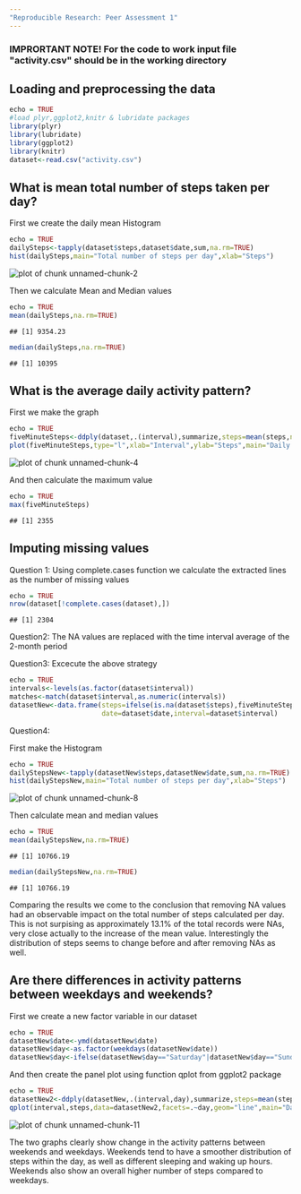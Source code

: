 ```yaml
---
"Reproducible Research: Peer Assessment 1"
---
```


### IMPRORTANT NOTE! For the code to work input file "activity.csv" should be in the working directory

## Loading and preprocessing the data

```r
echo = TRUE
#load plyr,ggplot2,knitr & lubridate packages
library(plyr)
library(lubridate)
library(ggplot2)
library(knitr)
dataset<-read.csv("activity.csv")
```


## What is mean total number of steps taken per day?

First we create the daily mean Histogram


```r
echo = TRUE
dailySteps<-tapply(dataset$steps,dataset$date,sum,na.rm=TRUE)
hist(dailySteps,main="Total number of steps per day",xlab="Steps")
```

![plot of chunk unnamed-chunk-2](figure/unnamed-chunk-2-1.png) 

Then we calculate Mean and Median values


```r
echo = TRUE
mean(dailySteps,na.rm=TRUE)
```

```
## [1] 9354.23
```

```r
median(dailySteps,na.rm=TRUE)
```

```
## [1] 10395
```
## What is the average daily activity pattern?

First we make the graph 


```r
echo = TRUE
fiveMinuteSteps<-ddply(dataset,.(interval),summarize,steps=mean(steps,na.rm=TRUE))
plot(fiveMinuteSteps,type="l",xlab="Interval",ylab="Steps",main="Daily Activity Pattern")
```

![plot of chunk unnamed-chunk-4](figure/unnamed-chunk-4-1.png) 

And then calculate the maximum value


```r
echo = TRUE
max(fiveMinuteSteps)
```

```
## [1] 2355
```

## Imputing missing values

Question 1: Using complete.cases function we calculate the extracted lines as the number of missing values


```r
echo = TRUE
nrow(dataset[!complete.cases(dataset),])
```

```
## [1] 2304
```

Question2: The NA values are replaced with the time interval average of the 2-month period

Question3: Excecute the above strategy


```r
echo = TRUE
intervals<-levels(as.factor(dataset$interval))
matches<-match(dataset$interval,as.numeric(intervals))
datasetNew<-data.frame(steps=ifelse(is.na(dataset$steps),fiveMinuteSteps$steps[matches],dataset$steps),
                       date=dataset$date,interval=dataset$interval)
```

Question4: 

First make the Histogram


```r
echo = TRUE
dailyStepsNew<-tapply(datasetNew$steps,datasetNew$date,sum,na.rm=TRUE)
hist(dailyStepsNew,main="Total number of steps per day",xlab="Steps")
```

![plot of chunk unnamed-chunk-8](figure/unnamed-chunk-8-1.png) 

Then calculate mean and median values


```r
echo = TRUE
mean(dailyStepsNew,na.rm=TRUE)
```

```
## [1] 10766.19
```

```r
median(dailyStepsNew,na.rm=TRUE)
```

```
## [1] 10766.19
```

Comparing the results we come to the conclusion that removing NA values had an observable impact on the total number of steps calculated per day. This is not surpising as approximately 13.1% of the total records were NAs, very close actually to the increase of the mean value. Interestingly the distribution of steps seems to change before and after removing NAs as well.

## Are there differences in activity patterns between weekdays and weekends?

First we create a new factor variable in our dataset


```r
echo = TRUE
datasetNew$date<-ymd(datasetNew$date)
datasetNew$day<-as.factor(weekdays(datasetNew$date))
datasetNew$day<-ifelse(datasetNew$day=="Saturday"|datasetNew$day=="Sunday","weekend","weekday")
```

And then create the panel plot using function qplot from ggplot2 package


```r
echo = TRUE
datasetNew2<-ddply(datasetNew,.(interval,day),summarize,steps=mean(steps))
qplot(interval,steps,data=datasetNew2,facets=.~day,geom="line",main="Daily Activity Pattern")
```

![plot of chunk unnamed-chunk-11](figure/unnamed-chunk-11-1.png) 

The two graphs clearly show change in the activity patterns between weekends and weekdays. Weekends tend to have a smoother distribution of steps within the day, as well as different sleeping and waking up hours. Weekends also show an overall higher number of steps compared to weekdays. 
